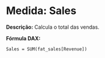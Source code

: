 # Medida: Sales

**Descrição:** Calcula o total das vendas.

**Fórmula DAX:**
```DAX
Sales = SUM(fat_sales[Revenue])

